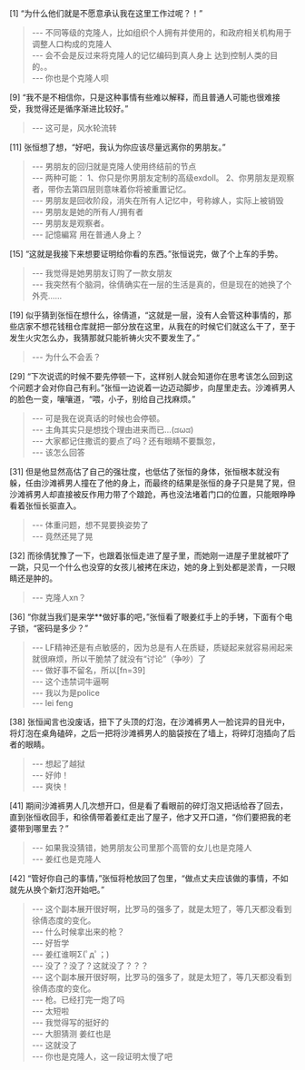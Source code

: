 
[1] “为什么他们就是不愿意承认我在这里工作过呢？！”
>--- 不同等级的克隆人，比如组织个人拥有并使用的，和政府相关机构用于调整人口构成的克隆人<br>
>--- 会不会是反过来将克隆人的记忆编码到真人身上 达到控制人类的目的。。<br>
>--- 你也是个克隆人呗<br>

[9] “我不是不相信你，只是这种事情有些难以解释，而且普通人可能也很难接受，我觉得还是循序渐进比较好。”
>--- 这可是，风水轮流转<br>

[11] 张恒想了想，“好吧，我认为你应该尽量远离你的男朋友。”
>--- 男朋友的回归就是克隆人使用终结前的节点<br>
>--- 两种可能：
1、你只是你男朋友定制的高级exdoll。
2、你男朋友是观察者，带你去第四层则意味着你将被重置记忆。<br>
>--- 男朋友是回收阶段，消失在所有人记忆中，号称嫁人，实际上被销毁<br>
>--- 男朋友是她的所有人/拥有者<br>
>--- 男朋友是观察者。<br>
>--- 記憶編寫 用在普通人身上？<br>

[15] “这就是我接下来想要证明给你看的东西。”张恒说完，做了个上车的手势。
>--- 我觉得是她男朋友订购了一款女朋友<br>
>--- 我突然有个脑洞，徐倩确实在一层的生活是真的，但是现在的她换了个外壳……<br>

[19] 似乎猜到张恒在想什么，徐倩道，“这就是一层，没有人会管这种事情的，那些店家不想花钱租仓库就把一部分放在这里，从我在的时候它们就这么干了，至于发生火灾怎么办，我猜那就只能祈祷火灾不要发生了。”
>--- 为什么不会丢？<br>

[29] “下次说谎的时候不要先停顿一下，这样别人就会知道你在思考该怎么回到这个问题才会对你自己有利。”张恒一边说着一边迈动脚步，向屋里走去。沙滩裤男人的脸色一变，嚷嚷道，“喂，小子，别给自己找麻烦。”
>--- 可是我在说真话的时候也会停顿。<br>
>--- 主角其实只是想找个理由进来而已…(ಡωಡ)<br>
>--- 大家都记住撒谎的要点了吗？还有眼睛不要飘忽，<br>
>--- 该怎么回答<br>

[31] 但是他显然高估了自己的强壮度，也低估了张恒的身体，张恒根本就没有躲，任由沙滩裤男人撞在了他的身上，而最终的结果是张恒的身子只是晃了晃，但沙滩裤男人却直接被反作用力带了个踉跄，再也没法堵着门口的位置，只能眼睁睁看着张恒长驱直入。
>--- 体重问题，想不晃要换姿势了<br>
>--- 竟然还晃了晃<br>

[32] 而徐倩犹豫了一下，也跟着张恒走进了屋子里，而她刚一进屋子里就被吓了一跳，只见一个什么也没穿的女孩儿被拷在床边，她的身上到处都是淤青，一只眼睛还是肿的。
>--- 克隆人xn？<br>

[36] “你就当我们是来学**做好事的吧，”张恒看了眼姜红手上的手铐，下面有个电子锁，“密码是多少？”
>--- LF精神还是有点敏感的，因为总是有人在质疑，质疑起来就容易闹起来就很麻烦，所以干脆禁了就没有“讨论”（争吵）了<br>
>--- 做好事不留名，所以[fn=39]<br>
>--- 这个违禁词牛逼啊<br>
>--- 我以为是police<br>
>--- lei
feng<br>

[38] 张恒闻言也没废话，扭下了头顶的灯泡，在沙滩裤男人一脸诧异的目光中，将灯泡在桌角磕碎，之后一把将沙滩裤男人的脑袋按在了墙上，将碎灯泡插向了后者的眼睛。
>--- 想起了越狱<br>
>--- 好帅！<br>
>--- 爽快！<br>

[41] 期间沙滩裤男人几次想开口，但是看了看眼前的碎灯泡又把话给吞了回去，直到张恒收回手，和徐倩带着姜红走出了屋子，他才又开口道，“你们要把我的老婆带到哪里去？”
>--- 如果我没猜错，她男朋友公司里那个高管的女儿也是克隆人<br>
>--- 姜红也是克隆人<br>

[42] “管好你自己的事情，”张恒将枪放回了包里，“做点丈夫应该做的事情，不如就先从换个新灯泡开始吧。”
>--- 这个副本展开很好啊，比罗马的强多了，就是太短了，等几天都没看到徐倩态度的变化。<br>
>--- 什么时候拿出来的枪？<br>
>--- 好哲学<br>
>--- 姜红谁啊Σ(ﾟдﾟ；)<br>
>--- 没了？没了？这就没了？？？<br>
>--- 这个副本展开很好啊，比罗马的强多了，就是太短了，等几天都没看到徐倩态度的变化。<br>
>--- 枪。已经打完一炮了吗<br>
>--- 太短啦<br>
>--- 我觉得写的挺好的<br>
>--- 大胆猜测  姜红也是<br>
>--- 这就没了<br>
>--- 你也是克隆人，这一段证明太慢了吧<br>

